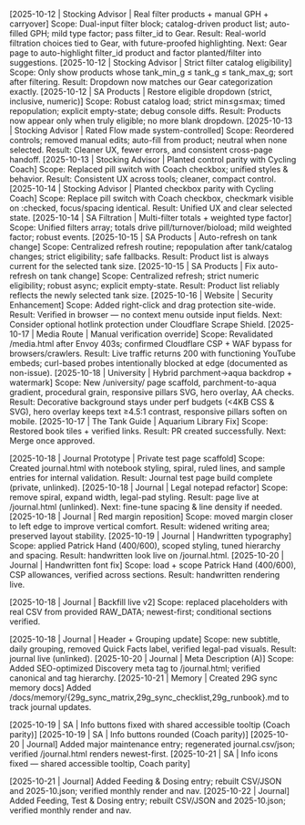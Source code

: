 [2025-10-12 | Stocking Advisor | Real filter products + manual GPH + carryover]
Scope: Dual-input filter block; catalog-driven product list; auto-filled GPH; mild type factor; pass filter_id to Gear.
Result: Real-world filtration choices tied to Gear, with future-proofed highlighting.
Next: Gear page to auto-highlight filter_id product and factor planted/filter into suggestions.
[2025-10-12 | Stocking Advisor | Strict filter catalog eligibility]
Scope: Only show products whose tank_min_g ≤ tank_g ≤ tank_max_g; sort after filtering.
Result: Dropdown now matches our Gear categorization exactly.
[2025-10-12 | SA Products | Restore eligible dropdown (strict, inclusive, numeric)]
Scope: Robust catalog load; strict min≤g≤max; timed repopulation; explicit empty-state; debug console diffs.
Result: Products now appear only when truly eligible; no more blank dropdown.
[2025-10-13 | Stocking Advisor | Rated Flow made system-controlled]
Scope: Reordered controls; removed manual edits; auto-fill from product; neutral when none selected.
Result: Cleaner UX, fewer errors, and consistent cross-page handoff.
[2025-10-13 | Stocking Advisor | Planted control parity with Cycling Coach]
Scope: Replaced pill switch with Coach checkbox; unified styles & behavior.
Result: Consistent UX across tools; cleaner, compact control.
[2025-10-14 | Stocking Advisor | Planted checkbox parity with Cycling Coach]
Scope: Replace pill switch with Coach checkbox, checkmark visible on :checked, focus/spacing identical.
Result: Unified UX and clear selected state.
[2025-10-14 | SA Filtration | Multi-filter totals + weighted type factor]
Scope: Unified filters array; totals drive pill/turnover/bioload; mild weighted factor; robust events.
[2025-10-15 | SA Products | Auto-refresh on tank change]
Scope: Centralized refresh routine; repopulation after tank/catalog changes; strict eligibility; safe fallbacks.
Result: Product list is always current for the selected tank size.
[2025-10-15 | SA Products | Fix auto-refresh on tank change]
Scope: Centralized refresh; strict numeric eligibility; robust async; explicit empty-state.
Result: Product list reliably reflects the newly selected tank size.
[2025-10-16 | Website | Security Enhancement]
Scope: Added right-click and drag protection site-wide.
Result: Verified in browser — no context menu outside input fields.
Next: Consider optional hotlink protection under Cloudflare Scrape Shield.
[2025-10-17 | Media Route | Manual verification override]
Scope: Revalidated /media.html after Envoy 403s; confirmed Cloudflare CSP + WAF bypass for browsers/crawlers.
Result: Live traffic returns 200 with functioning YouTube embeds; curl-based probes intentionally blocked at edge (documented as non-issue).
[2025-10-18 | University | Hybrid parchment→aqua backdrop + watermark]
Scope: New /university/ page scaffold, parchment-to-aqua gradient, procedural grain, responsive pillars SVG, hero overlay, AA checks.
Result: Decorative background stays under perf budgets (<4KB CSS & SVG), hero overlay keeps text ≥4.5:1 contrast, responsive pillars soften on mobile.
[2025-10-17 | The Tank Guide | Aquarium Library Fix]
Scope: Restored book tiles + verified links.
Result: PR created successfully.
Next: Merge once approved.

[2025-10-18 | Journal Prototype | Private test page scaffold]
Scope: Created journal.html with notebook styling, spiral, ruled lines, and sample entries for internal validation.
Result: Journal test page build complete (private, unlinked).
[2025-10-18 | Journal | Legal notepad refactor]
Scope: remove spiral, expand width, legal-pad styling.
Result: page live at /journal.html (unlinked).
Next: fine-tune spacing & line density if needed.
[2025-10-18 | Journal | Red margin reposition]
Scope: moved margin closer to left edge to improve vertical comfort.
Result: widened writing area; preserved layout stability.
[2025-10-19 | Journal | Handwritten typography]
Scope: applied Patrick Hand (400/600), scoped styling, tuned hierarchy and spacing.
Result: handwritten look live on /journal.html.
[2025-10-20 | Journal | Handwritten font fix]
Scope: load + scope Patrick Hand (400/600), CSP allowances, verified across sections.
Result: handwritten rendering live.

[2025-10-18 | Journal | Backfill live v2] Scope: replaced placeholders with real CSV from provided RAW_DATA; newest-first; conditional sections verified.

[2025-10-18 | Journal | Header + Grouping update] Scope: new subtitle, daily grouping, removed Quick Facts label, verified legal-pad visuals.
Result: journal live (unlinked).
[2025-10-20 | Journal | Meta Description (A)] Scope: Added SEO-optimized Discovery meta tag to /journal.html; verified canonical and tag hierarchy.
[2025-10-21 | Memory | Created 29G sync memory docs] Added /docs/memory/{29g_sync_matrix,29g_sync_checklist,29g_runbook}.md to track journal updates.

[2025-10-19 | SA | Info buttons fixed with shared accessible tooltip (Coach parity)]
[2025-10-19 | SA | Info buttons rounded (Coach parity)]
[2025-10-20 | Journal] Added major maintenance entry; regenerated journal.csv/json; verified /journal.html renders newest-first.
[2025-10-21 | SA | Info icons fixed — shared accessible tooltip, Coach parity]

[2025-10-21 | Journal] Added Feeding & Dosing entry; rebuilt CSV/JSON and 2025-10.json; verified monthly render and nav.
[2025-10-22 | Journal] Added Feeding, Test & Dosing entry; rebuilt CSV/JSON and 2025-10.json; verified monthly render and nav.
